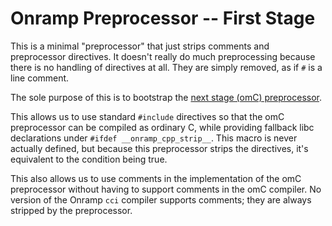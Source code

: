 # Onramp Preprocessor -- First Stage

This is a minimal "preprocessor" that just strips comments and preprocessor directives. It doesn't really do much preprocessing because there is no handling of directives at all. They are simply removed, as if `#` is a line comment.

The sole purpose of this is to bootstrap the [next stage (omC) preprocessor](../1-omc).

This allows us to use standard `#include` directives so that the omC preprocessor can be compiled as ordinary C, while providing fallback libc declarations under `#ifdef __onramp_cpp_strip__`. This macro is never actually defined, but because this preprocessor strips the directives, it's equivalent to the condition being true.

This also allows us to use comments in the implementation of the omC preprocessor without having to support comments in the omC compiler. No version of the Onramp `cci` compiler supports comments; they are always stripped by the preprocessor.
